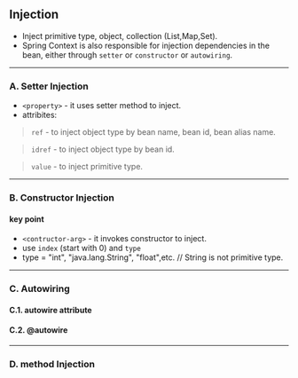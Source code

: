 ## Injection
- Inject primitive type, object, collection (List,Map,Set).
- Spring Context is also responsible for injection dependencies in the bean, either through `setter` or `constructor` or `autowiring`.

***

### A. Setter Injection
- `<property>` - it uses setter method to inject.
- attribites: 
> `ref` - to inject object type by bean name, bean id, bean alias name.

> `idref` - to inject object type by bean id.

> `value` - to inject primitive type.

***
### B. Constructor Injection

#### key point
- `<contructor-arg>` - it invokes constructor to inject.
- use `index` (start with 0) and `type`
- type = "int", "java.lang.String", "float",etc.  // String is not primitive type.

***
### C. Autowiring
#### C.1. autowire attribute

#### C.2. @autowire

***
### D. method Injection
